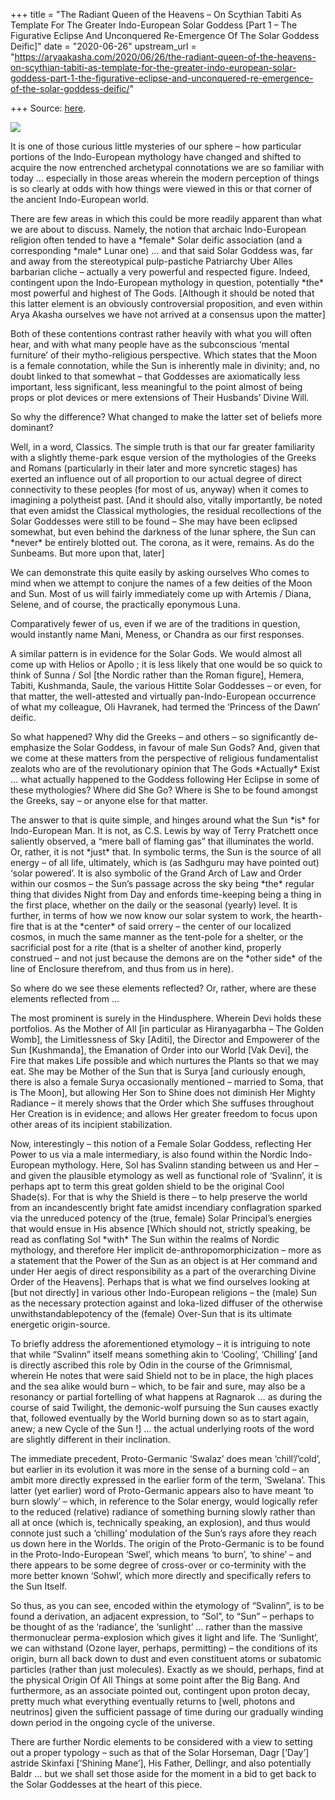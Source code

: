+++
title = "The Radiant Queen of the Heavens – On Scythian Tabiti As Template For The Greater Indo-European Solar Goddess [Part 1 – The Figurative Eclipse And Unconquered Re-Emergence Of The Solar Goddess Deific]"
date = "2020-06-26"
upstream_url = "https://aryaakasha.com/2020/06/26/the-radiant-queen-of-the-heavens-on-scythian-tabiti-as-template-for-the-greater-indo-european-solar-goddess-part-1-the-figurative-eclipse-and-unconquered-re-emergence-of-the-solar-goddess-deific/"

+++
Source: [here](https://aryaakasha.com/2020/06/26/the-radiant-queen-of-the-heavens-on-scythian-tabiti-as-template-for-the-greater-indo-european-solar-goddess-part-1-the-figurative-eclipse-and-unconquered-re-emergence-of-the-solar-goddess-deific/).

![](https://aryaakasha.files.wordpress.com/2020/06/8cea5105914e46277a32936639a0c838-1.png?w=600)

It is one of those curious little mysteries of our sphere – how
particular portions of the Indo-European mythology have changed and
shifted to acquire the now entrenched archetypal connotations we are so
familiar with today … especially in those areas wherein the modern
perception of things is so clearly at odds with how things were viewed
in this or that corner of the ancient Indo-European world.

There are few areas in which this could be more readily apparent than
what we are about to discuss. Namely, the notion that archaic
Indo-European religion often tended to have a \*female\* Solar deific
association (and a corresponding \*male\* Lunar one) … and that said
Solar Goddess was, far and away from the stereotypical pulp-pastiche
Patriarchy Uber Alles barbarian cliche – actually a very powerful and
respected figure. Indeed, contingent upon the Indo-European mythology in
question, potentially \*the\* most powerful and highest of The Gods.
\[Although it should be noted that this latter element is an obviously
controversial proposition, and even within Arya Akasha ourselves we have
not arrived at a consensus upon the matter\]

Both of these contentions contrast rather heavily with what you will
often hear, and with what many people have as the subconscious ‘mental
furniture’ of their mytho-religious perspective. Which states that the
Moon is a female connotation, while the Sun is inherently male in
divinity; and, no doubt linked to that somewhat – that Goddesses are
axiomatically less important, less significant, less meaningful to the
point almost of being props or plot devices or mere extensions of Their
Husbands’ Divine Will.

So why the difference? What changed to make the latter set of beliefs
more dominant?

Well, in a word, Classics. The simple truth is that our far greater
familiarity with a slightly theme-park esque version of the mythologies
of the Greeks and Romans (particularly in their later and more syncretic
stages) has exerted an influence out of all proportion to our actual
degree of direct connectivity to these peoples (for most of us, anyway)
when it comes to imagining a polytheist past. \[And it should also,
vitally importantly, be noted that even amidst the Classical
mythologies, the residual recollections of the Solar Goddesses were
still to be found – She may have been eclipsed somewhat, but even behind
the darkness of the lunar sphere, the Sun can \*never\* be entirely
blotted out. The corona, as it were, remains. As do the Sunbeams. But
more upon that, later\]

We can demonstrate this quite easily by asking ourselves Who comes to
mind when we attempt to conjure the names of a few deities of the Moon
and Sun. Most of us will fairly immediately come up with Artemis /
Diana, Selene, and of course, the practically eponymous Luna.

Comparatively fewer of us, even if we are of the traditions in question,
would instantly name Mani, Meness, or Chandra as our first responses.

A similar pattern is in evidence for the Solar Gods. We would almost all
come up with Helios or Apollo ; it is less likely that one would be so
quick to think of Sunna / Sol \[the Nordic rather than the Roman
figure\], Hemera, Tabiti, Kushmanda, Saule, the various Hittite Solar
Goddesses – or even, for that matter, the well-attested and virtually
pan-Indo-European occurrence of what my colleague, Oli Havranek, had
termed the ‘Princess of the Dawn’ deific.

So what happened? Why did the Greeks – and others – so significantly
de-emphasize the Solar Goddess, in favour of male Sun Gods? And, given
that we come at these matters from the perspective of religious
fundamentalist zealots who are of the revolutionary opinion that The
Gods \*Actually\* Exist … what actually happened to the Goddess
following Her Eclipse in some of these mythologies? Where did She Go?
Where is She to be found amongst the Greeks, say – or anyone else for
that matter.

The answer to that is quite simple, and hinges around what the Sun
\*is\* for Indo-European Man. It is not, as C.S. Lewis by way of Terry
Pratchett once saliently observed, a “mere ball of flaming gas” that
illuminates the world. Or, rather, it is not \*just\* that. In symbolic
terms, the Sun is the source of all energy – of all life, ultimately,
which is (as Sadhguru may have pointed out) ‘solar powered’. It is also
symbolic of the Grand Arch of Law and Order within our cosmos – the
Sun’s passage across the sky being \*the\* regular thing that divides
Night from Day and enfords time-keeping being a thing in the first
place, whether on the daily or the seasonal (yearly) level. It is
further, in terms of how we now know our solar system to work, the
hearth-fire that is at the \*center\* of said orrery – the center of our
localized cosmos, in much the same manner as the tent-pole for a
shelter, or the sacrificial post for a rite (that is a shelter of
another kind, properly construed – and not just because the demons are
on the \*other side\* of the line of Enclosure therefrom, and thus from
us in here).

So where do we see these elements reflected? Or, rather, where are these
elements reflected from …

The most prominent is surely in the Hindusphere. Wherein Devi holds
these portfolios. As the Mother of All \[in particular as Hiranyagarbha
– The Golden Womb\], the Limitlessness of Sky \[Aditi\], the Director
and Empowerer of the Sun \[Kushmanda\], the Emanation of Order into our
World \[Vak Devi\], the Fire that makes Life possible and which nurtures
the Plants so that we may eat. She may be Mother of the Sun that is
Surya \[and curiously enough, there is also a female Surya occasionally
mentioned – married to Soma, that is The Moon\], but allowing Her Son to
Shine does not diminish Her Mighty Radiance – it merely shows that the
Order which She suffuses throughout Her Creation is in evidence; and
allows Her greater freedom to focus upon other areas of its incipient
stabilization.

Now, interestingly – this notion of a Female Solar Goddess, reflecting
Her Power to us via a male intermediary, is also found within the Nordic
Indo-European mythology. Here, Sol has Svalinn standing between us and
Her – and given the plausible etymology as well as functional role of
‘Svalinn’, it is perhaps apt to term this great golden shield to be the
original Cool Shade(s). For that is why the Shield is there – to help
preserve the world from an incandescently bright fate amidst incendiary
conflagration sparked via the unreduced potency of the (true, female)
Solar Principal’s energies that would ensue in His absence \[Which
should not, strictly speaking, be read as conflating Sol \*with\* The
Sun within the realms of Nordic mythology, and therefore Her implicit
de-anthropomorphicization – more as a statement that the Power of the
Sun as an object is at Her command and under Her aegis of direct
responsibility as a part of the overarching Divine Order of the
Heavens\]. Perhaps that is what we find ourselves looking at \[but not
directly\] in various other Indo-European religions – the (male) Sun as
the necessary protection against and loka-lized diffuser of the
otherwise unwithstandablepotency of the (female) Over-Sun that is its
ultimate energetic origin-source.

To briefly address the aforementioned etymology – it is intriguing to
note that while “Svalinn” itself means something akin to ‘Cooling’,
‘Chilling’ \[and is directly ascribed this role by Odin in the course of
the Grimnismal, wherein He notes that were said Shield not to be in
place, the high places and the sea alike would burn – which, to be fair
and sure, may also be a resonancy or partial fortelling of what happens
at Ragnarok … as during the course of said Twilight, the demonic-wolf
pursuing the Sun causes exactly that, followed eventually by the World
burning down so as to start again, anew; a new Cycle of the Sun !\] …
the actual underlying roots of the word are slightly different in their
inclination.

The immediate precedent, Proto-Germanic ‘Swalaz’ does mean
‘chill’/’cold’, but earlier in its evolution it was more in the sense of
a burning cold – an ambit more directly expressed in the earlier form of
the term, ‘Swelana’. This latter (yet earlier) word of Proto-Germanic
appears also to have meant ‘to burn slowly’ – which, in reference to the
Solar energy, would logically refer to the reduced (relative) radiance
of something burning slowly rather than all at once (which is,
technically speaking, an explosion), and thus would connote just such a
‘chilling’ modulation of the Sun’s rays afore they reach us down here in
the Worlds. The origin of the Proto-Germanic is to be found in the
Proto-Indo-European ‘Swel’, which means ‘to burn’, ‘to shine’ – and
there appears to be some degree of cross-over or co-terminity with the
more better known ‘Sohwl’, which more directly and specifically refers
to the Sun Itself.

So thus, as you can see, encoded within the etymology of “Svalinn”, is
to be found a derivation, an adjacent expression, to “Sol”, to “Sun” –
perhaps to be thought of as the ‘radiance’, the ‘sunlight’ … rather than
the massive thermonuclear perma-explosion which gives it light and life.
The ‘Sunlight’, we can withstand (Ozone layer, perhaps, permitting) –
the conditions of its origin, burn all back down to dust and even
constituent atoms or subatomic particles (rather than just molecules).
Exactly as we should, perhaps, find at the physical Origin Of All Things
at some point after the Big Bang. And furthermore, as an associate
pointed out, contingent upon proton decay, pretty much what everything
eventually returns to \[well, photons and neutrinos\] given the
sufficient passage of time during our gradually winding down period in
the ongoing cycle of the universe.

There are further Nordic elements to be considered with a view to
setting out a proper typology – such as that of the Solar Horseman, Dagr
\[‘Day’\] astride Skinfaxi \[‘Shining Mane’\], His Father, Dellingr, and
also potentially Baldr … but we shall set those aside for the moment in
a bid to get back to the Solar Goddesses at the heart of this piece.
